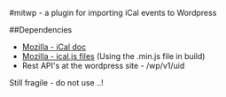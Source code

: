 #mitwp - a plugin for importing iCal events to Wordpress

##Dependencies

- [Mozilla - iCal doc](http://mozilla-comm.github.io/ical.js/api/ICAL.Component.html#getFirstPropertyValue)
- [Mozilla - ical.js files](https://github.com/mozilla-comm/ical.js) (Using the .min.js file in build)
- Rest API's at the wordpress site - /wp/v1/uid

Still fragile - do not use ..!

